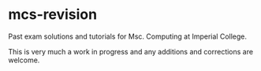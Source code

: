 # mcs-revision

Past exam solutions and tutorials for Msc. Computing at Imperial College.

This is very much a work in progress and any additions and corrections are welcome. 

